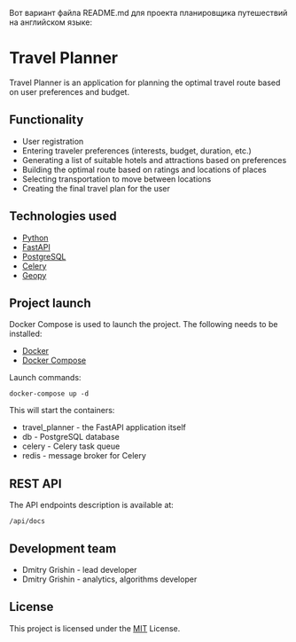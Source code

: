 Вот вариант файла README.md для проекта планировщика путешествий на английском языке:

# Travel Planner

Travel Planner is an application for planning the optimal travel route based on user preferences and budget.

## Functionality

- User registration
- Entering traveler preferences (interests, budget, duration, etc.)
- Generating a list of suitable hotels and attractions based on preferences  
- Building the optimal route based on ratings and locations of places
- Selecting transportation to move between locations
- Creating the final travel plan for the user

## Technologies used

- [Python](https://www.python.org/)
- [FastAPI](https://fastapi.tiangolo.com/)
- [PostgreSQL](https://www.postgresql.org/)
- [Celery](http://www.celeryproject.org/)
- [Geopy](https://geopy.readthedocs.io)

## Project launch 

Docker Compose is used to launch the project.
The following needs to be installed:

- [Docker](https://www.docker.com)
- [Docker Compose](https://docs.docker.com/compose/)

Launch commands:

```
docker-compose up -d
```

This will start the containers:

- travel_planner - the FastAPI application itself  
- db - PostgreSQL database
- celery - Celery task queue
- redis - message broker for Celery

## REST API

The API endpoints description is available at:

```
/api/docs
```

## Development team

- Dmitry Grishin - lead developer
- Dmitry Grishin - analytics, algorithms developer

## License

This project is licensed under the [MIT](https://opensource.org/licenses/MIT) License.